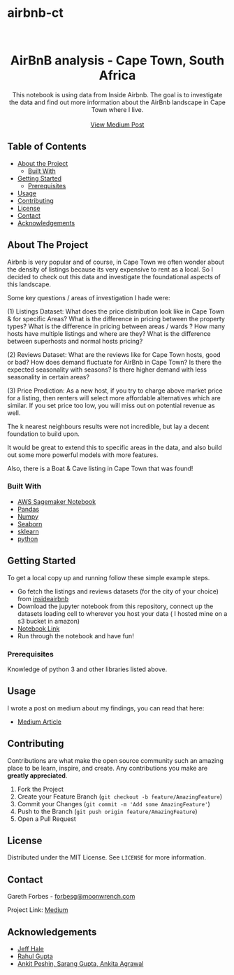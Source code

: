 # airbnb-ct


<br />
<p align="center">
  
  <h1 align="center">AirBnB analysis - Cape Town, South Africa</h3>

  <p align="center">
    This notebook is using data from Inside Airbnb. The goal is to investigate the data and find out more information about    the AirBnb landscape in Cape Town where I live.
    <br />
    <br />
    <a href="https://medium.com/@forbesg/listing-an-airbnb-in-cape-town-this-analysis-will-make-you-understand-the-landscape-3a928862b931">View Medium Post</a>
  </p>
</p>



<!-- TABLE OF CONTENTS -->
## Table of Contents

* [About the Project](#about-the-project)
  * [Built With](#built-with)
* [Getting Started](#getting-started)
  * [Prerequisites](#prerequisites)
* [Usage](#usage)
* [Contributing](#contributing)
* [License](#license)
* [Contact](#contact)
* [Acknowledgements](#acknowledgements)



<!-- ABOUT THE PROJECT -->
## About The Project

Airbnb is very popular and of course, in Cape Town we often wonder about the density of listings because its very expensive to rent as a local. So I decided to check out this data and investigate the foundational aspects of this landscape.

Some key questions / areas of investigation I hade were:

(1) Listings Dataset:
What does the price distribution look like in Cape Town & for specific Areas?
What is the difference in pricing between the property types?
What is the difference in pricing between areas / wards ?
How many hosts have multiple listings and where are they?
What is the difference between superhosts and normal hosts pricing?

(2) Reviews Dataset:
What are the reviews like for Cape Town hosts, good or bad?
How does demand fluctuate for AirBnb in Cape Town?
Is there the expected seasonality with seasons?
Is there higher demand with less seasonality in certain areas?

(3) Price Prediction:
As a new host, if you try to charge above market price for a listing, then renters will select more affordable alternatives which are similar. If you set price too low, you will miss out on potential revenue as well.

The k nearest neighbours results were not incredible, but lay a decent foundation to build upon.

It would be great to extend this to specific areas in the data, and also build out some more powerful models with more features.

Also, there is a Boat & Cave listing in Cape Town that was found!

### Built With

* [AWS Sagemaker Notebook](https://aws.amazon.com/sagemaker/)
* [Pandas](https://pandas.pydata.org/)
* [Numpy](https://numpy.org/)
* [Seaborn](https://seaborn.pydata.org/)
* [sklearn](https://scikit-learn.org/stable/)
* [python](https://www.python.org/download/releases/3.0/)



<!-- GETTING STARTED -->
## Getting Started

To get a local copy up and running follow these simple example steps.
* Go fetch the listings and reviews datasets (for the city of your choice) from [insideairbnb](http://insideairbnb.com/get-the-data.html)
* Download the jupyter notebook from this repository, connect up the datasets loading cell to wherever you host your data ( I hosted mine on a s3 bucket in amazon)
* [Notebook Link](https://github.com/forbesg-repo/airbnb-ct/blob/master/airbnb-ct.ipynb)
* Run through the notebook and have fun!

### Prerequisites

Knowledge of python 3 and other libraries listed above.


<!-- USAGE EXAMPLES -->
## Usage

I wrote a post on medium about my findings, you can read that here:

* [Medium Article](https://medium.com/@forbesg/listing-an-airbnb-in-cape-town-this-analysis-will-make-you-understand-the-landscape-3a928862b931)



<!-- CONTRIBUTING -->
## Contributing

Contributions are what make the open source community such an amazing place to be learn, inspire, and create. Any contributions you make are **greatly appreciated**.

1. Fork the Project
2. Create your Feature Branch (`git checkout -b feature/AmazingFeature`)
3. Commit your Changes (`git commit -m 'Add some AmazingFeature'`)
4. Push to the Branch (`git push origin feature/AmazingFeature`)
5. Open a Pull Request


<!-- LICENSE -->
## License

Distributed under the MIT License. See `LICENSE` for more information.



<!-- CONTACT -->
## Contact

Gareth Forbes - forbesg@moonwrench.com

Project Link: [Medium](https://medium.com/@forbesg/listing-an-airbnb-in-cape-town-this-analysis-will-make-you-understand-the-landscape-3a928862b931)



<!-- ACKNOWLEDGEMENTS -->
## Acknowledgements
* [Jeff Hale](https://towardsdatascience.com/scale-standardize-or-normalize-with-scikit-learn-6ccc7d176a02)
* [Rahul Gupta](https://medium.com/analytics-vidhya/identifying-most-important-amenities-affecting-the-price-of-airbnb-3a34af7e4a38)
* [Ankit Peshin, Sarang Gupta, Ankita Agrawal](http://www.columbia.edu/~sg3637/airbnb_final_analysis.html)


